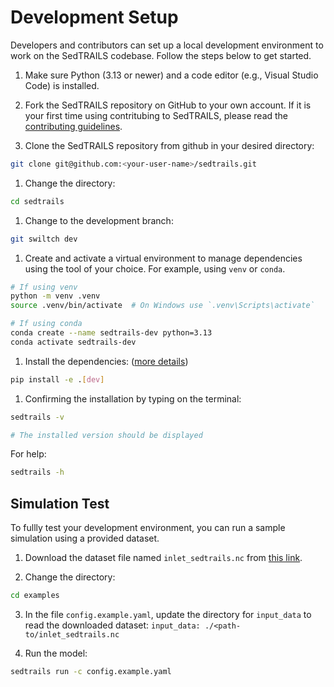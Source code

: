 
# Development Setup

Developers and contributors can set up a local development environment to work on the SedTRAILS codebase. Follow the steps below to get started.

1. Make sure Python (3.13 or newer) and a code editor (e.g., Visual Studio Code) is installed.

1. Fork the SedTRAILS repository on GitHub to your own account. If it is your first time using contritubing to SedTRAILS, please read the [contributing guidelines](contribution.md). 

1. Clone the SedTRAILS repository from github in your desired directory:
```bash
git clone git@github.com:<your-user-name>/sedtrails.git
```

1. Change the directory:
```bash
cd sedtrails
```

1. Change to the development branch:
```bash
git swiltch dev
```

1. Create and activate a virtual environment to manage dependencies using the tool of your choice. For example, using `venv` or `conda`. 

```bash
# If using venv
python -m venv .venv
source .venv/bin/activate  # On Windows use `.venv\Scripts\activate`

# If using conda
conda create --name sedtrails-dev python=3.13
conda activate sedtrails-dev

```

1. Install the dependencies: ([more details](https://github.com/sedtrails/sedtrails/blob/dev/CONTRIBUTING.md))
```bash
pip install -e .[dev]
```

1. Confirming the installation  by typing on the terminal:
```bash
sedtrails -v

# The installed version should be displayed
```

For help:
```bash
sedtrails -h
```

## Simulation Test

To fullly test your development environment, you can run a sample simulation using a provided dataset.

1. Download the dataset file named `inlet_sedtrails.nc` from [this link](https://surfdrive.surf.nl/files/index.php/s/VUGKZm7QexAXuD9?path=%2Fdfm).

2. Change the directory:
```bash
cd examples
```

3. In the file `config.example.yaml`, update the directory for `input_data` to read the downloaded dataset: `input_data: ./<path-to/inlet_sedtrails.nc`


4. Run the model:
```bash
sedtrails run -c config.example.yaml
```
